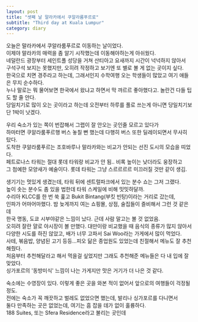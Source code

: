 ```yaml
---
layout: post
title: "셋째 날 말라카에서 쿠알라룸푸르로"
subtitle: "Third day at Kuala Lumpur"
category: diary
---
```


오늘은 말라카에서 쿠알라룸푸르로 이동하는 날이었다.<br>
이제야 말라카의 매력을 좀 알기 시작했는데 이동해야하는게 아쉬웠다.<br>
네덜란드 광장부터 세인트폴 성당을 거쳐 산티아고 요새까지 시간이 넉넉하지 않아서<br>
구석구석 보지는 못했지만, 오히려 작정하고 보기엔 또 별로 볼 게 없는 곳이지 싶다.<br>
한국으로 치면 경주라고 하는데, 그래서인지 수학여행 오는 학생들이 많았고 여기 애들은 무지 순수하다.<br>
누나 말로는 뭐 물어보면 한국에서 왔냐고 하면서 막 꺄르르 좋아했다고. 놀란건 다들 팁도 할 줄 안다.<br>
당일치기로 많이 오는 곳이라고 하는데 오전부터 하루를 풀로 쓰는게 아니면 당일치기보단 1박이 낫겠다.<br>

우리 숙소가 있는 쪽이 번잡해서 그랩이 잘 안오는 곳인줄 모르고 있다가<br>
하마터면 쿠알라룸푸르행 버스 놓칠 뻔 했는데 다행히 버스 또한 딜레이되면서 무사히 탔다.<br>
도착한 쿠알라룸푸르는 조호바루나 말라카와는 비교가 안되는 선진 도시의 모습을 띠었다.<br>
페트로나스 타워는 절대 롯데 타워랑 비교가 안 됨.. 비록 높이는 낮더라도 웅장하고<br>
그 첨예한 모양새가 예술이다. 롯데 타워는 그냥 스르르르르 미끄러질 것만 같이 생김.<br>

생기기는 멋있게 생겼는데, 타워 뒤에 센트럴파크에서 있는 분수 쇼는 그저 그랬다.<br>
높이 솟는 분수도 좀 있을 법한데 타워 스케일에 비해 밋밋하달까.<br>
수리아 KLCC를 한 번 쑥 훑고 Bukit Bintang(부킷 빈탕)이라는 거리로 갔는데,<br>
인파가 어마어마했다. 밤 늦게까지 여는 쇼핑몰, 상점, 술집들이 즐비해서 그런 것 같은데<br>
한국 명동, 도쿄 시부야같은 느낌이 났다. 근데 사람 말고는 볼 것 없었음.<br>
오히려 잘란 얄로 야시장이 볼 만했다. 대만이랑 비교했을 때 음식의 종류가 많지 않아서<br>
다양한 시도를 하진 않았고, 배가 너무 고파서 Sai Woo라는 가게에서 많이 먹었다.<br>
사테, 볶음밥, 양념된 고기 등등...피오 닮은 종업원도 있었는데 친절해서 메뉴도 잘 추천해줬다.<br>
처음부터 추천해달라고 해서 먹을걸 싶었지만 그래도 추천해준 메뉴들은 다 내 입에 잘 맞았다.<br>
싱가포르의 '동방미식' 느낌이 나는 가게지만 맛은 거기가 더 나은 것 같다.

숙소에는 수영장이 있다. 이렇게 좋은 곳을 와본 적이 없어서 앞으로의 여행들이 걱정될 정도.<br>
전에는 숙소가 꼭 깨끗하고 벌레도 없었으면 했는데, 발리나 싱가포르를 다니면서<br>
둘다 만족하는 곳은 없었는데, 여기는 흠 잡을 데가 없이 훌륭하다.<br>
188 Suites, 또는 Sfera Residence라고 불리는 곳인데

